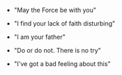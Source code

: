 * "May the Force be with you"

* "I find your lack of faith disturbing"

* "I am your father"

* "Do or do not. There is no try"

* "I've got a bad feeling about this"
